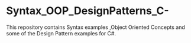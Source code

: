 # Syntax_OOP_DesignPatterns_C-
This repository contains Syntax examples ,Object Oriented Concepts and some of the Design Pattern examples for C#.
